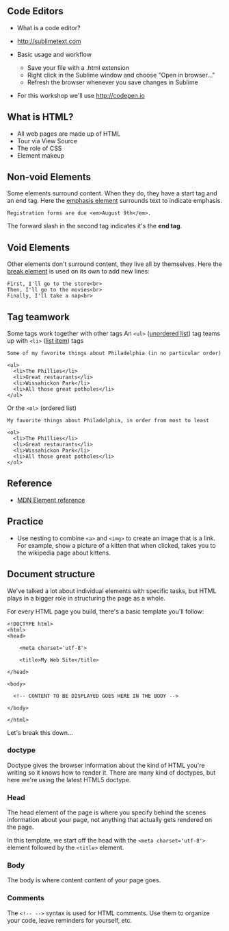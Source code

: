 ## Code Editors
* What is a code editor?
* <http://sublimetext.com>
* Basic usage and workflow

	* Save your file with a .html extension
	* Right click in the Sublime window and choose "Open in browser..."
	* Refresh the browser whenever you save changes in Sublime

* For this workshop we'll use <http://codepen.io>


## What is HTML?
* All web pages are made up of HTML
* Tour via View Source
* The role of CSS
* Element makeup


## Non-void Elements
Some elements surround content. When they do, they have a start tag and an end tag.
Here the [emphasis element](https://developer.mozilla.org/en-US/docs/Web/HTML/Element/em) surrounds text to indicate emphasis.

	Registration forms are due <em>August 9th</em>.

The forward slash in the second tag indicates it's the **end tag**.

## Void Elements
Other elements don't surround content, they live all by themselves.
Here the [break element](https://developer.mozilla.org/en-US/docs/Web/HTML/Element/br) is used on its own to add new lines:

	First, I'll go to the store<br>
	Then, I'll go to the movies<br>
	Finally, I'll take a nap<br>
	
	
## Tag teamwork
Some tags work together with other tags
An `<ul>` ([unordered list](https://developer.mozilla.org/en-US/docs/Web/HTML/Element/ul)) tag teams up with `<li>` ([list item](https://developer.mozilla.org/en-US/docs/Web/HTML/Element/li)) tags

	Some of my favorite things about Philadelphia (in no particular order)

	<ul>
	  <li>The Phillies</li>
	  <li>Great restaurants</li>
	  <li>Wissahickon Park</li>
	  <li>All those great potholes</li>
	</ul>

Or the `<ol>` (ordered list)

	My favorite things about Philadelphia, in order from most to least

	<ol>
	  <li>The Phillies</li>
	  <li>Great restaurants</li>
	  <li>Wissahickon Park</li>
	  <li>All those great potholes</li>
	</ol>


## Reference

* [MDN Element reference](https://developer.mozilla.org/en-US/docs/Web/HTML/Element?redirectlocale=en-US&redirectslug=HTML%2FElement)



## Practice
* Use nesting to combine `<a>` and `<img>` to create an image that is a link. For example, show a picture of a kitten that when clicked, takes you to the wikipedia page about kittens.



## Document structure

We've talked a lot about individual elements with specific tasks, but HTML plays in a bigger role in structuring the page as a whole.

For every HTML page you build, there's a basic template you'll follow:

	<!DOCTYPE html>
	<html>
	<head>
	
		<meta charset='utf-8'>
		
		<title>My Web Site</title>		

	</head>
	
	<body>
	
	  <!-- CONTENT TO BE DISPLAYED GOES HERE IN THE BODY -->
	 
	</body>
	
	</html>
	

Let's break this down...

### doctype
Doctype gives the browser information about the kind of HTML you're writing so it knows how to render it. There are many kind of doctypes, but here we're using the latest HTML5 doctype.

### Head
The head element of the page is where you specify behind the scenes information about your page, not anything that actually gets rendered on the page. 

In this template, we start off the head with the `<meta charset='utf-8'>` element followed by the `<title>` element.


### Body
The body is where content content of your page goes.

### Comments
The `<!-- -->` syntax is used for HTML comments.
Use them to organize your code, leave reminders for yourself, etc.
